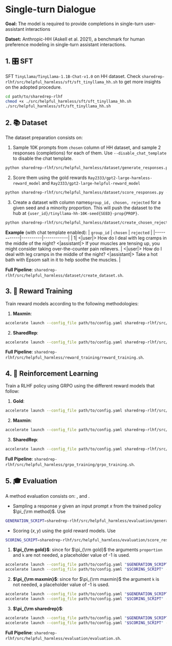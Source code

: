 # Single-turn Dialogue
**Goal:** The model is required to provide completions in single-turn user-assistant interactions

**Datset:** Anthropic-HH (Askell et al. 2021), a benchmark for human preference modeling in single-turn assistant interactions.

## 1. 🎛️ SFT
SFT `TinyLlama/TinyLlama-1.1B-Chat-v1.0` on HH dataset. Check `sharedrep-rlhf/src/helpful_harmless/sft/sft_tinyllama_hh.sh` to get more insights on the adopted procedure.
```bash
cd path/to/sharedrep-rlhf
chmod +x ./src/helpful_harmless/sft/sft_tinyllama_hh.sh
./src/helpful_harmless/sft/sft_tinyllama_hh.sh
```

## 2. 📚 Dataset
The dataset preparation consists on:
1. Sample 10K prompts from `chosen` column of HH dataset, and sample 2 responses (completions) for each of them. Use `--disable_chat_template` to disable the chat template.
```bash
python sharedrep-rlhf/src/helpful_harmless/dataset/generate_responses.py --user_id "$HF_USER_ID"
```

2. Score them using the gold rewards `Ray2333/gpt2-large-harmless-reward_model` and `Ray2333/gpt2-large-helpful-reward_model`
```bash
python sharedrep-rlhf/src/helpful_harmless/dataset/score_responses.py --user_id "$HF_USER_ID"
```

3. Create a dataset with column names`group_id, chosen, rejected` for a given seed and a minority proportion. This will push the dataset to the hub at `{user_id}/tinyllama-hh-10K-seed{SEED}-prop{PROP}`.
```bash
python sharedrep-rlhf/src/helpful_harmless/dataset/create_chosen_rejected.py --user_id "$HF_USER_ID" --seed SEED --proportion PROP
```
**Example** (with chat template enabled):
| `group_id` | `chosen` | `rejected` |
|------------|----------|------------|
| 1| <\|user\|> How do I deal with leg cramps in the middle of the night?  <\|assistant\|> If your muscles are tensing up, you might consider taking over-the-counter pain relievers.  |  <\|user\|> How do I deal with leg cramps in the middle of the night?  <\|assistant\|> Take a hot bath with Epsom salt in it to help soothe the muscles.  |

**Full Pipeline**: `sharedrep-rlhf/src/helpful_harmless/dataset/create_dataset.sh`.


## 3. 🎯 Reward Training
Train reward models according to the following methodologies:
1. **Maxmin**:
```bash
accelerate launch --config_file path/to/config.yaml sharedrep-rlhf/src/helpful_harmless/reward_training/maxmin_reward_training.py --seed "$SEED" --proportion "$PROPORTION" --group "$GID" --user_id "$HF_USER_ID"
```
2. **SharedRep**:
```bash
accelerate launch --config_file path/to/config.yaml sharedrep-rlhf/src/helpful_harmless/reward_training/sharedrep_reward_training.py --seed "$SEED" --proportion "$PROPORTION" --k "$K" --user_id "$HF_USER_ID"
```

**Full Pipeline**: `sharedrep-rlhf/src/helpful_harmless/reward_training/reward_training.sh`.

## 4. 🤖 Reinforcement Learning
Train a RLHF policy using GRPO using the different reward models that follow:
1. **Gold**:
```bash
accelerate launch --config_file path/to/config.yaml sharedrep-rlhf/src/helpful_harmless/grpo_training/gold_grpo_training.py --seed "$SEED" --user_id "$HF_USER_ID"
```
2. **Maxmin**:
```bash
accelerate launch --config_file path/to/config.yaml sharedrep-rlhf/src/helpful_harmless/grpo_training/maxmin_grpo_training.py --seed "$SEED" --proportion "$PROPORTION" --user_id "$HF_USER_ID"
```
3. **SharedRep**:
```bash
accelerate launch --config_file path/to/config.yaml sharedrep-rlhf/src/helpful_harmless/grpo_training/sharedrep_grpo_training.py --seed "$SEED" --proportion "$PROPORTION" --k "$K" --user_id "$HF_USER_ID"
```

**Full Pipeline**: `sharedrep-rlhf/src/helpful_harmless/grpo_training/grpo_training.sh`.

## 5. 🎓 Evaluation
A method evaluation consists on: , and .
- Sampling a response $y$ given an input prompt $x$ from the trained policy $\pi_{\rm method}$. Use
```bash
GENERATION_SCRIPT=sharedrep-rlhf/src/helpful_harmless/evaluation/generate_responses.py
```
- Scoring $(x,y)$ using the gold reward models. Use
```bash
SCORING_SCRIPT=sharedrep-rlhf/src/helpful_harmless/evaluation/score_responses.py
```
1. **$\pi_{\rm gold}$**: since for $\pi_{\rm gold}$ the arguments `proportion` and `k` are not needed, a placeholder value of -1 is used.
```bash
accelerate launch --config_file path/to/config.yaml "$GENERATION_SCRIPT" --seed "$SEED" --method "gold" --user_id "$HF_USER_ID" --proportion -1 --k -1
accelerate launch --config_file path/to/config.yaml "$SCORING_SCRIPT" --seed "$SEED" --method "gold" --user_id "$HF_USER_ID" --proportion -1 --k -1
```
2. **$\pi_{\rm maxmin}$**: since for $\pi_{\rm maxmin}$ the argument `k` is not needed, a placeholder value of -1 is used.
```bash
accelerate launch --config_file path/to/config.yaml "$GENERATION_SCRIPT" --seed "$SEED" --method "maxmin" --user_id "$HF_USER_ID" --proportion "$PROPORTION" --k -1
accelerate launch --config_file path/to/config.yaml "$SCORING_SCRIPT" --seed "$SEED" --method "maxmin" --user_id "$HF_USER_ID" --proportion "$PROPORTION" --k -1
```
3. **$\pi_{\rm sharedrep}$**:
```bash
accelerate launch --config_file path/to/config.yaml "$GENERATION_SCRIPT" --seed "$SEED" --method "sharedrep" --user_id "$HF_USER_ID" --proportion "$PROPORTION" --k "$K"
accelerate launch --config_file path/to/config.yaml "$SCORING_SCRIPT" --seed "$SEED" --method "sharedrep" --user_id "$HF_USER_ID" --proportion "$PROPORTION" --k "$K"
```

**Full Pipeline**: `sharedrep-rlhf/src/helpful_harmless/evaluation/evaluation.sh`.